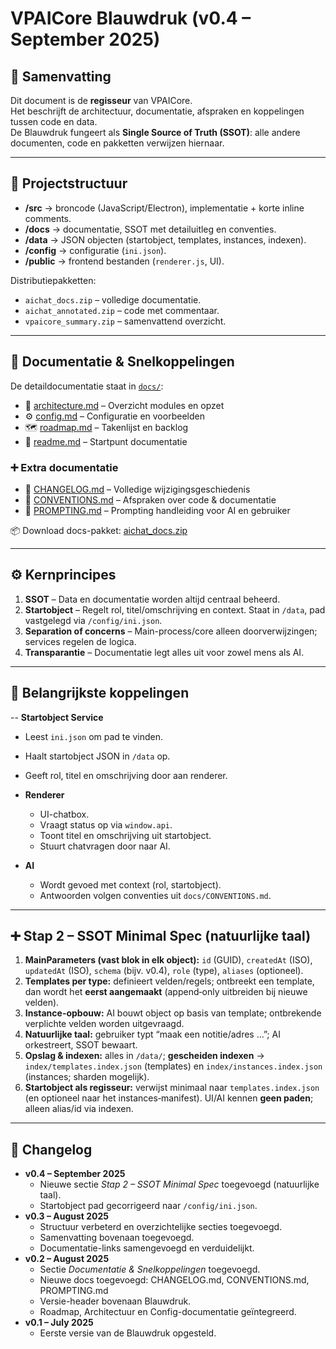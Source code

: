 # VPAICore Blauwdruk (v0.4 – September 2025)

## 📖 Samenvatting
Dit document is de **regisseur** van VPAICore.  
Het beschrijft de architectuur, documentatie, afspraken en koppelingen tussen code en data.  
De Blauwdruk fungeert als **Single Source of Truth (SSOT)**: alle andere documenten, code en pakketten verwijzen hiernaar.

---

## 📂 Projectstructuur

- **/src** → broncode (JavaScript/Electron), implementatie + korte inline comments.  
- **/docs** → documentatie, SSOT met detailuitleg en conventies.  
- **/data** → JSON objecten (startobject, templates, instances, indexen).  
- **/config** → configuratie (`ini.json`).  
- **/public** → frontend bestanden (`renderer.js`, UI).  

Distributiepakketten:
- `aichat_docs.zip` – volledige documentatie.  
- `aichat_annotated.zip` – code met commentaar.  
- `vpaicore_summary.zip` – samenvattend overzicht.  

---

## 📘 Documentatie & Snelkoppelingen

De detaildocumentatie staat in [`docs/`](docs/):

- 📘 [architecture.md](docs/architecture.md) – Overzicht modules en opzet  
- ⚙️ [config.md](docs/config.md) – Configuratie en voorbeelden  
- 🗺️ [roadmap.md](docs/roadmap.md) – Takenlijst en backlog  
- 📖 [readme.md](docs/readme.md) – Startpunt documentatie  

### ➕ Extra documentatie
- 📝 [CHANGELOG.md](docs/CHANGELOG.md) – Volledige wijzigingsgeschiedenis  
- 📐 [CONVENTIONS.md](docs/CONVENTIONS.md) – Afspraken over code & documentatie  
- 💬 [PROMPTING.md](docs/PROMPTING.md) – Prompting handleiding voor AI en gebruiker  

📦 Download docs-pakket: [aichat_docs.zip](aichat_docs.zip)

---

## ⚙️ Kernprincipes

1. **SSOT** – Data en documentatie worden altijd centraal beheerd.  
2. **Startobject** – Regelt rol, titel/omschrijving en context. Staat in `/data`, pad vastgelegd via `/config/ini.json`.  
3. **Separation of concerns** – Main-process/core alleen doorverwijzingen; services regelen de logica.  
4. **Transparantie** – Documentatie legt alles uit voor zowel mens als AI.  

---

## 🔗 Belangrijkste koppelingen

-- **Startobject Service**  
  - Leest `ini.json` om pad te vinden.  
  - Haalt startobject JSON in `/data` op.  
  - Geeft rol, titel en omschrijving door aan renderer.  

- **Renderer**  
  - UI-chatbox.  
  - Vraagt status op via `window.api`.  
  - Toont titel en omschrijving uit startobject.  
  - Stuurt chatvragen door naar AI.  

- **AI**  
  - Wordt gevoed met context (rol, startobject).  
  - Antwoorden volgen conventies uit `docs/CONVENTIONS.md`.  

---

## ➕ Stap 2 – SSOT Minimal Spec (natuurlijke taal)

1. **MainParameters (vast blok in elk object):** `id` (GUID), `createdAt` (ISO), `updatedAt` (ISO), `schema` (bijv. v0.4), `role` (type), `aliases` (optioneel).  
2. **Templates per type:** definieert velden/regels; ontbreekt een template, dan wordt het **eerst aangemaakt** (append‑only uitbreiden bij nieuwe velden).  
3. **Instance-opbouw:** AI bouwt object op basis van template; ontbrekende verplichte velden worden uitgevraagd.  
4. **Natuurlijke taal:** gebruiker typt “maak een notitie/adres …”; AI orkestreert, SSOT bewaart.  
5. **Opslag & indexen:** alles in `/data/`; **gescheiden indexen** → `index/templates.index.json` (templates) en `index/instances.index.json` (instances; sharden mogelijk).  
6. **Startobject als regisseur:** verwijst minimaal naar `templates.index.json` (en optioneel naar het instances‑manifest). UI/AI kennen **geen paden**; alleen alias/id via indexen.  

---

## 📝 Changelog

- **v0.4 – September 2025**  
  - Nieuwe sectie *Stap 2 – SSOT Minimal Spec* toegevoegd (natuurlijke taal).  
  - Startobject pad gecorrigeerd naar `/config/ini.json`.  
- **v0.3 – August 2025**  
  - Structuur verbeterd en overzichtelijke secties toegevoegd.  
  - Samenvatting bovenaan toegevoegd.  
  - Documentatie-links samengevoegd en verduidelijkt.  
- **v0.2 – August 2025**  
  - Sectie *Documentatie & Snelkoppelingen* toegevoegd.  
  - Nieuwe docs toegevoegd: CHANGELOG.md, CONVENTIONS.md, PROMPTING.md  
  - Versie-header bovenaan Blauwdruk.  
  - Roadmap, Architectuur en Config-documentatie geïntegreerd.  
- **v0.1 – July 2025**  
  - Eerste versie van de Blauwdruk opgesteld.  

